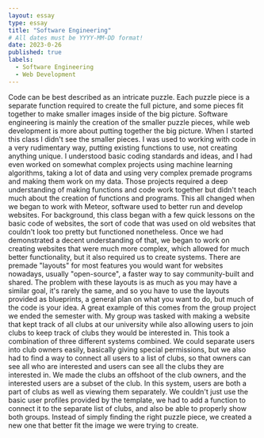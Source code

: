 ```yaml
---
layout: essay
type: essay
title: "Software Engineering"
# All dates must be YYYY-MM-DD format!
date: 2023-0-26
published: true
labels:
  - Software Engineering
  - Web Development
---
```

Code can be best described as an intricate puzzle. Each puzzle piece is a separate function required to create the full picture, and some pieces fit together to make smaller images inside of the big picture. Software engineering is mainly the creation of the smaller puzzle pieces, while web development is more about putting together the big picture. When I started this class I didn't see the smaller pieces. I was used to working with code in a very rudimentary way, putting existing functions to use, not creating anything unique. I understood basic coding standards and ideas, and I had even worked on somewhat complex projects using machine learning algorithms, taking a lot of data and using very complex premade programs and making them work on my data. Those projects required a deep understanding of making functions and code work together but didn't teach much about the creation of functions and programs.
This all changed when we began to work with Meteor, software used to better run and develop websites. For background, this class began with a few quick lessons on the basic code of websites, the sort of code that was used on old websites that couldn't look too pretty but functioned nonetheless. Once we had demonstrated a decent understanding of that, we began to work on creating websites that were much more complex, which allowed for much better functionality, but it also required us to create systems. There are premade "layouts" for most features you would want for websites nowadays, usually "open-source", a faster way to say community-built and shared. The problem with these layouts is as much as you may have a similar goal, it's rarely the same, and so you have to use the layouts provided as blueprints, a general plan on what you want to do, but much of the code is your idea. 
A great example of this comes from the group project we ended the semester with. My group was tasked with making a website that kept track of all clubs at our university while also allowing users to join clubs to keep track of clubs they would be interested in. This took a combination of three different systems combined. We could separate users into club owners easily, basically giving special permissions, but we also had to find a way to connect all users to a list of clubs, so that owners can see all who are interested and users can see all the clubs they are interested in. We made the clubs an offshoot of the club owners, and the interested users are a subset of the club. In this system, users are both a part of clubs as well as viewing them separately. We couldn't just use the basic user profiles provided by the template, we had to add a function to connect it to the separate list of clubs, and also be able to properly show both groups. Instead of simply finding the right puzzle piece, we created a new one that better fit the image we were trying to create.
